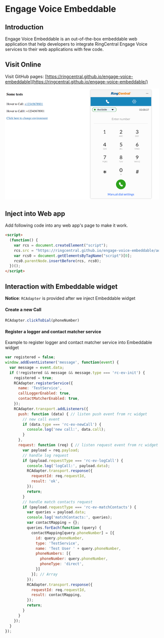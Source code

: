 # Engage Voice Embeddable

## Introduction

Engage Voice Embeddable is an out-of-the-box embeddable web application that help developers to integrate RingCentral Engage Voice services to their web applications with few code.

## Visit Online

Visit GitHub pages: [https://ringcentral.github.io/engage-voice-embeddable](https://ringcentral.github.io/engage-voice-embeddable/)

![demo](./demo.png)

## Inject into Web app

Add following code into any web app's page to make it work.

```html
<script>
  (function() {
    var rcs = document.createElement("script");
    rcs.src = "https://ringcentral.github.io/engage-voice-embeddable/adapter.js";
    var rcs0 = document.getElementsByTagName("script")[0];
    rcs0.parentNode.insertBefore(rcs, rcs0);
  })();
</script>
```

## Interaction with Embeddable widget

**Notice**: `RCAdapter` is provided after we inject Embeddable widget

#### Create a new Call

```js
RCAdapter.clickToDial(phoneNumber)
```

#### Register a logger and contact matcher service

Example to register logger and contact matcher service into Embeddable widget

```js
var registered = false;
window.addEventListener('message', function(event) {
  var message = event.data;
  if (!registered && message && message.type === 'rc-ev-init') {
    registered = true;
    RCAdapter.registerService({
      name: 'TestService',
      callLoggerEnabled: true,
      contactMatcherEnabled: true,
    });
    RCAdapter.transport.addListeners({
      push: function (data) { // listen push event from rc widget
        // new call event
        if (data.type === 'rc-ev-newCall') {
          console.log('new call:', data.call);
        }
      },
      request: function (req) { // listen request event from rc widget
        var payload = req.payload;
        // handle log request
        if (payload.requestType === 'rc-ev-logCall') {
          console.log('logCall:', payload.data);
          RCAdapter.transport.response({
            requestId: req.requestId,
            result: 'ok',
          });
          return;
        }
        // handle match contacts request
        if (payload.requestType === 'rc-ev-matchContacts') {
          var queries = payload.data;
          console.log('matchContacts:', queries);
          var contactMapping = {};
          queries.forEach(function (query) {
            contactMapping[query.phoneNumber] = [{
              id: query.phoneNumber,
              type: 'TestService',
              name: 'Test User ' + query.phoneNumber,
              phoneNumbers: [{
                phoneNumber: query.phoneNumber,
                phoneType: 'direct',
              }]
            }]; // Array
          });
          RCAdapter.transport.response({
            requestId: req.requestId,
            result: contactMapping,
          });
          return;
        }
      }
    });
  }
});
```
